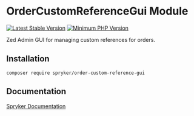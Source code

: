 # OrderCustomReferenceGui Module
[![Latest Stable Version](https://poser.pugx.org/spryker/order-custom-reference-gui/v/stable.svg)](https://packagist.org/packages/spryker/order-custom-reference-gui)
[![Minimum PHP Version](https://img.shields.io/badge/php-%3E%3D%208.3-8892BF.svg)](https://php.net/)

Zed Admin GUI for managing custom references for orders.

## Installation

```
composer require spryker/order-custom-reference-gui
```

## Documentation

[Spryker Documentation](https://docs.spryker.com)
